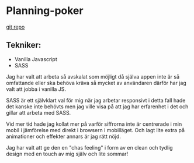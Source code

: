 # Planning-poker
[git repo](https://dbaettig.github.io/Planning-poker/) 

## Tekniker:
* Vanilla Javascript
* SASS

Jag har valt att arbeta så avskalat som möjligt då själva appen inte är så omfattande eller ska behöva kräva så mycket av användaren därför har jag valt att jobba i vanilla JS.

SASS är ett självklart val för mig när jag arbetar responsivt i detta fall hade det kanske inte behövts men jag ville visa på att jag har erfarenhet i det och gillar att arbeta med SASS.

Vid mer tid hade jag kollat mer på varför siffrorna inte är centrerade i min mobil i jämförelse med direkt i browsern i mobilläget. Och lagt lite extra på animationer och effekter annars är jag rätt nöjd.


Jag har valt att ge den en "chas feeling" i form av en clean och tydlig design med en touch av mig själv och lite sommar!

